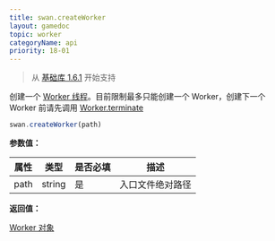 ```yaml
---
title: swan.createWorker
layout: gamedoc
topic: worker
categoryName: api
priority: 18-01
---
```


 > 从 [基础库 1.6.1](/game/tutorials/version/releaseLog) 开始支持

 创建一个 [Worker 线程](/game/tutorials/worker/worker)。目前限制最多只能创建一个 Worker，创建下一个 Worker 前请先调用 [Worker.terminate](/game/api/worker/workerObj/#terminate)

 ```js
swan.createWorker(path)
```

 **参数值：**

 |属性|类型|是否必填|描述|
|-|-|-|-|
|path|string|是|入口文件绝对路径|

 **返回值：**

 [Worker 对象](/game/api/worker/workerObj/)